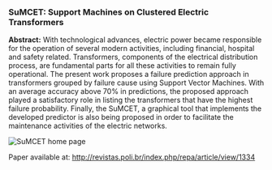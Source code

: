 ### SuMCET: Support Machines on Clustered Electric Transformers

**Abstract:** With technological advances, electric power became responsible for the operation of several modern activities, including financial, hospital and safety related. Transformers, components of the electrical distribution process, are fundamental parts for all these activities to remain fully operational. The present work proposes a failure prediction approach in transformers grouped by failure cause using Support Vector Machines. With an average accuracy above 70% in predictions, the proposed approach played a satisfactory role in listing the transformers that have the highest failure probability. Finally, the SuMCET, a graphical tool that implements the developed predictor is also being proposed in order to facilitate the maintenance activities of the electric networks.

![SuMCET home page](http://revistas.poli.br/index.php/repa/article/download/1334/610/4998)

Paper available at: http://revistas.poli.br/index.php/repa/article/view/1334
